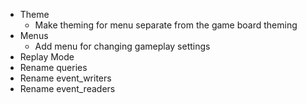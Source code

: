 - Theme
    - Make theming for menu separate from the game board theming
- Menus
    - Add menu for changing gameplay settings
- Replay Mode
- Rename queries
- Rename event_writers
- Rename event_readers